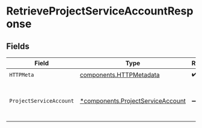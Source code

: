 # RetrieveProjectServiceAccountResponse


## Fields

| Field                                                                                 | Type                                                                                  | Required                                                                              | Description                                                                           |
| ------------------------------------------------------------------------------------- | ------------------------------------------------------------------------------------- | ------------------------------------------------------------------------------------- | ------------------------------------------------------------------------------------- |
| `HTTPMeta`                                                                            | [components.HTTPMetadata](../../models/components/httpmetadata.md)                    | :heavy_check_mark:                                                                    | N/A                                                                                   |
| `ProjectServiceAccount`                                                               | [*components.ProjectServiceAccount](../../models/components/projectserviceaccount.md) | :heavy_minus_sign:                                                                    | Project service account retrieved successfully.                                       |